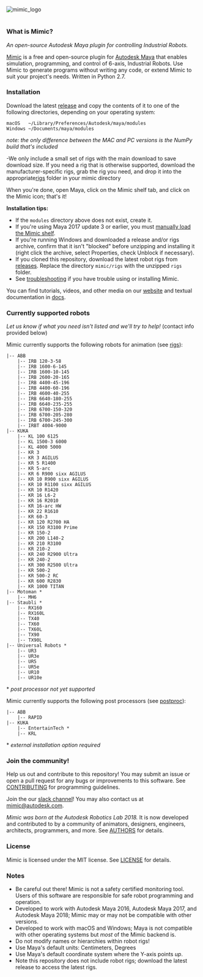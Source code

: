 

![mimic_logo](mimic/logos/mimic_logo_web.gif)

#

### What is Mimic?

*An open-source Autodesk Maya plugin for controlling Industrial Robots.*

[Mimic](https://www.mimicformaya.com/) is a free and open-source plugin for [Autodesk Maya](https://www.autodesk.com/products/maya/overview) that enables simulation, programming, and control of 6-axis, Industrial Robots. Use Mimic to generate programs without writing any code, or extend Mimic to suit your project's needs. Written in Python 2.7.


### Installation

Download the latest [release](https://github.com/AutodeskRoboticsLab/Mimic/releases) and copy the contents of it to one of the following directories, depending on your operating system:
```
macOS   ~/Library/Preferences/Autodesk/maya/modules
Windows ~/Documents/maya/modules
```
_note: the only difference between the MAC and PC versions is the NumPy build that's included_

-We only include a small set of rigs with the main download to save download size. If you need a rig that is otherwise supported, download the manufacturer-specific rigs, grab the rig you need, and drop it into the appropriate[rigs](mimic/rigs) folder in your mimic directory

When you're done, open Maya, click on the Mimic shelf tab, and click on the Mimic icon; that's it!

**Installation tips:**

- If the `modules` directory above does not exist, create it.
- If you're using Maya 2017 update 3 or earlier, you must [manually load the Mimic shelf](https://youtu.be/bc3SqEXcE5Q?t=1m46s).
- If you're running Windows and downloaded a release and/or rigs archive,  confirm that it isn't "blocked" before unzipping and installing it (right click the archive, select Properties, check Unblock if necessary).
- If you cloned this repository, download the latest robot rigs from  [releases](https://github.com/AutodeskRoboticsLab/Mimic/releases). 
Replace the directory `mimic/rigs`  with the unzipped `rigs` folder.
- See [troubleshooting](mimic/docs/troubleshooting.md) if you have trouble  using or installing Mimic.

You can find tutorials, videos, and other media on our [website](https://www.mimicformaya.com/) and textual documentation in [docs](mimic/docs).


### Currently supported robots

*Let us know if what you need isn't listed and we'll try to help!*
(contact info provided below)

Mimic currently supports the following robots for animation (see [rigs](mimic/rigs)):

```
|-- ABB
    |-- IRB 120-3-58
    |-- IRB 1600-6-145
    |-- IRB 1600-10-145
    |-- IRB 2600-20-165
    |-- IRB 4400-45-196
    |-- IRB 4400-60-196
    |-- IRB 4600-40-255
    |-- IRB 6640-180-255
    |-- IRB 6640-235-255
    |-- IRB 6700-150-320
    |-- IRB 6700-205-280
    |-- IRB 6700-245-300
    |-- IRBT 4004-9000
|-- KUKA
    |-- KL 100 6125
    |-- KL 1500-3 6000
    |-- KL 4000 5000
    |-- KR 3
    |-- KR 3 AGILUS
    |-- KR 5 R1400
    |-- KR 5-arc
    |-- KR 6 R900 sixx AGILUS
    |-- KR 10 R900 sixx AGILUS
    |-- KR 10 R1100 sixx AGILUS
    |-- KR 10 R1420
    |-- KR 16 L6-2
    |-- KR 16 R2010
    |-- KR 16-arc HW
    |-- KR 22 R1610
    |-- KR 60-3
    |-- KR 120 R2700 HA
    |-- KR 150 R3100 Prime
    |-- KR 150-2
    |-- KR 200 L140-2
    |-- KR 210 R3100
    |-- KR 210-2
    |-- KR 240 R2900 Ultra
    |-- KR 240-2
    |-- KR 300 R2500 Ultra
    |-- KR 500-2
    |-- KR 500-2 RC
    |-- KR 600 R2830
    |-- KR 1000 TITAN
|-- Motoman *
    |-- MH6
|-- Staubli *
    |-- RX160
    |-- RX160L
    |-- TX40
    |-- TX60
    |-- TX60L
    |-- TX90
    |-- TX90L
|-- Universal Robots *
    |-- UR3
    |-- UR3e
    |-- UR5
    |-- UR5e
    |-- UR10
    |-- UR10e
```

\* *post processor not yet supported*

Mimic currently supports the following post processors
(see [postproc](mimic/scripts/postproc)):

```
|-- ABB
    |-- RAPID
|-- KUKA
    |-- EntertainTech *
    |-- KRL
```

\* *external installation option required*


### Join the community!

Help us out and contribute to this repository!
You may submit an issue or open a pull request for any bugs or improvements to
this software. See [CONTRIBUTING](mimic/docs/CONTRIBUTING.md) for programming guidelines.

Join the our [slack channel](https://www.mimicformaya.com/#community-section)!
You may also contact us at [mimic@autodesk.com](mailto:mimic@autodesk.com).

*Mimic was born at the Autodesk Robotics Lab 2018.* It is now developed
and contributed to by a community of animators, designers, engineers, architects,
programmers, and more.
See [AUTHORS](mimic/docs/AUTHORS.md) for details.


### License

Mimic is licensed under the MIT license.
See [LICENSE](mimic/docs/LICENSE.md) for details.


### Notes

- Be careful out there! Mimic is not a safety certified monitoring tool.
  Users of this software are responsible for safe robot programming and operation.
- Developed to work with Autodesk Maya 2016, Autodesk Maya 2017, and Autodesk
  Maya 2018; Mimic may or may not be compatible with other versions.
- Developed to work with macOS and Windows; Maya is not compatible with other
  operating systems but *most* of the Mimic backend is.
- Do not modify names or hierarchies within robot rigs!
- Use Maya's default units: Centimeters, Degrees
- Use Maya's default coordinate system where the Y-axis points *up*.
- Note this repository does not include robot rigs; download the latest release
  to access the latest rigs.


#
